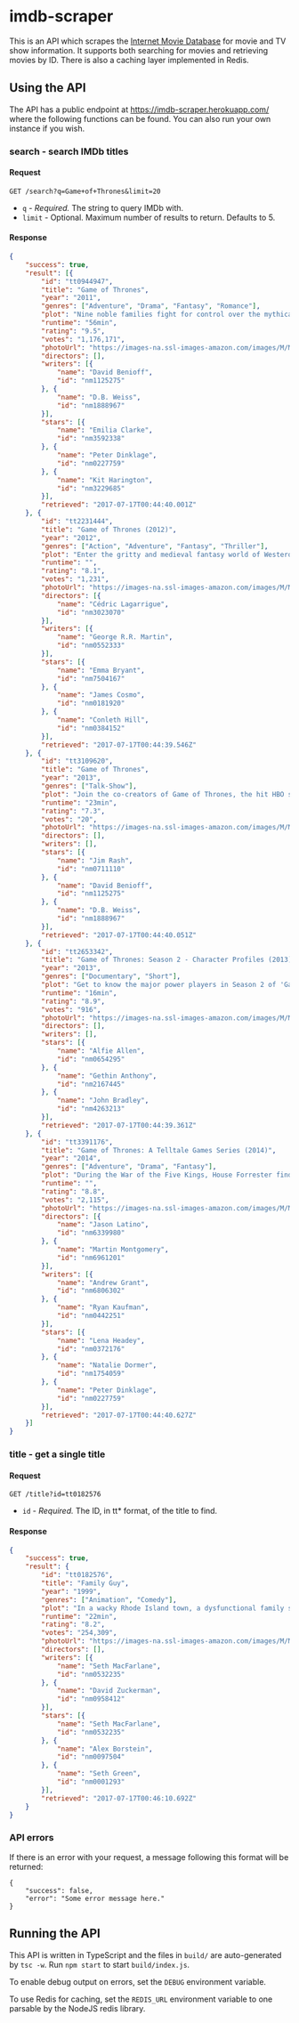 imdb-scraper
==========

This is an API which scrapes the [Internet Movie Database](http://www.imdb.com) for movie and TV show information. It supports both searching for movies and retrieving movies by ID. There is also a caching layer implemented in Redis.

## Using the API

The API has a public endpoint at https://imdb-scraper.herokuapp.com/ where the following functions can be found. You can also run your own instance if you wish.

### search - search IMDb titles

#### Request

```
GET /search?q=Game+of+Thrones&limit=20
```

* ```q``` - *Required.* The string to query IMDb with.
* ```limit``` - Optional. Maximum number of results to return. Defaults to 5.

#### Response

```json
{
    "success": true,
    "result": [{
        "id": "tt0944947",
        "title": "Game of Thrones",
        "year": "2011",
        "genres": ["Adventure", "Drama", "Fantasy", "Romance"],
        "plot": "Nine noble families fight for control over the mythical lands of Westeros, while a forgotten race returns after being dormant for thousands of years.",
        "runtime": "56min",
        "rating": "9.5",
        "votes": "1,176,171",
        "photoUrl": "https://images-na.ssl-images-amazon.com/images/M/MV5BMjE3NTQ1NDg1Ml5BMl5BanBnXkFtZTgwNzY2NDA0MjI@._V1_UX182_CR0,0,182,268_AL_.jpg",
        "directors": [],
        "writers": [{
            "name": "David Benioff",
            "id": "nm1125275"
        }, {
            "name": "D.B. Weiss",
            "id": "nm1888967"
        }],
        "stars": [{
            "name": "Emilia Clarke",
            "id": "nm3592338"
        }, {
            "name": "Peter Dinklage",
            "id": "nm0227759"
        }, {
            "name": "Kit Harington",
            "id": "nm3229685"
        }],
        "retrieved": "2017-07-17T00:44:40.001Z"
    }, {
        "id": "tt2231444",
        "title": "Game of Thrones (2012)",
        "year": "2012",
        "genres": ["Action", "Adventure", "Fantasy", "Thriller"],
        "plot": "Enter the gritty and medieval fantasy world of Westeros as players will forge alliances and wage battles as they play a pivotal role in the ongoing war for power of the Seven Kingdoms.",
        "runtime": "",
        "rating": "8.1",
        "votes": "1,231",
        "photoUrl": "https://images-na.ssl-images-amazon.com/images/M/MV5BMjE5NTk5NDg3OV5BMl5BanBnXkFtZTgwNDExNzg2MDE@._V1_UY268_CR4,0,182,268_AL_.jpg",
        "directors": [{
            "name": "Cédric Lagarrigue",
            "id": "nm3023070"
        }],
        "writers": [{
            "name": "George R.R. Martin",
            "id": "nm0552333"
        }],
        "stars": [{
            "name": "Emma Bryant",
            "id": "nm7504167"
        }, {
            "name": "James Cosmo",
            "id": "nm0181920"
        }, {
            "name": "Conleth Hill",
            "id": "nm0384152"
        }],
        "retrieved": "2017-07-17T00:44:39.546Z"
    }, {
        "id": "tt3109620",
        "title": "Game of Thrones",
        "year": "2013",
        "genres": ["Talk-Show"],
        "plot": "Join the co-creators of Game of Thrones, the hit HBO series based on the books by George R. R. Martin.",
        "runtime": "23min",
        "rating": "7.3",
        "votes": "20",
        "photoUrl": "https://images-na.ssl-images-amazon.com/images/M/MV5BMTc4NzYxNDg5M15BMl5BanBnXkFtZTgwMTM3NTEzMjE@._V1_UY268_CR87,0,182,268_AL_.jpg",
        "directors": [],
        "writers": [],
        "stars": [{
            "name": "Jim Rash",
            "id": "nm0711110"
        }, {
            "name": "David Benioff",
            "id": "nm1125275"
        }, {
            "name": "D.B. Weiss",
            "id": "nm1888967"
        }],
        "retrieved": "2017-07-17T00:44:40.051Z"
    }, {
        "id": "tt2653342",
        "title": "Game of Thrones: Season 2 - Character Profiles (2013)",
        "year": "2013",
        "genres": ["Documentary", "Short"],
        "plot": "Get to know the major power players in Season 2 of 'Game of Thrones' with these seven profiles, including Renly and Stannis Baratheon, Robb Stark, Theon Greyjoy and more.",
        "runtime": "16min",
        "rating": "8.9",
        "votes": "916",
        "photoUrl": "https://images-na.ssl-images-amazon.com/images/M/MV5BMTU1MzU2MDE4MV5BMl5BanBnXkFtZTgwNTc3NzA2MDE@._V1_UY268_CR87,0,182,268_AL_.jpg",
        "directors": [],
        "writers": [],
        "stars": [{
            "name": "Alfie Allen",
            "id": "nm0654295"
        }, {
            "name": "Gethin Anthony",
            "id": "nm2167445"
        }, {
            "name": "John Bradley",
            "id": "nm4263213"
        }],
        "retrieved": "2017-07-17T00:44:39.361Z"
    }, {
        "id": "tt3391176",
        "title": "Game of Thrones: A Telltale Games Series (2014)",
        "year": "2014",
        "genres": ["Adventure", "Drama", "Fantasy"],
        "plot": "During the War of the Five Kings, House Forrester finds themselves embroiled in a web of deceit and corruption.",
        "runtime": "",
        "rating": "8.8",
        "votes": "2,115",
        "photoUrl": "https://images-na.ssl-images-amazon.com/images/M/MV5BYmY5ZjFkOTMtMWYxYy00ZjllLTg5MWMtYTA0OTU3YTNkNmExXkEyXkFqcGdeQXVyMjA1MTA1NDQ@._V1_UY268_CR43,0,182,268_AL_.jpg",
        "directors": [{
            "name": "Jason Latino",
            "id": "nm6339980"
        }, {
            "name": "Martin Montgomery",
            "id": "nm6961201"
        }],
        "writers": [{
            "name": "Andrew Grant",
            "id": "nm6806302"
        }, {
            "name": "Ryan Kaufman",
            "id": "nm0442251"
        }],
        "stars": [{
            "name": "Lena Headey",
            "id": "nm0372176"
        }, {
            "name": "Natalie Dormer",
            "id": "nm1754059"
        }, {
            "name": "Peter Dinklage",
            "id": "nm0227759"
        }],
        "retrieved": "2017-07-17T00:44:40.627Z"
    }]
}
```

### title - get a single title

#### Request

```
GET /title?id=tt0182576
```

* ```id``` - *Required.* The ID, in tt\* format, of the title to find.

#### Response

```json
{
    "success": true,
    "result": {
        "id": "tt0182576",
        "title": "Family Guy",
        "year": "1999",
        "genres": ["Animation", "Comedy"],
        "plot": "In a wacky Rhode Island town, a dysfunctional family strive to cope with everyday life as they are thrown from one crazy scenario to another.",
        "runtime": "22min",
        "rating": "8.2",
        "votes": "254,309",
        "photoUrl": "https://images-na.ssl-images-amazon.com/images/M/MV5BNGRkMTllZTUtZTQyYi00NjVlLTlhZjEtODExNjQ4YjQ1Y2RjXkEyXkFqcGdeQXVyNTA4NzY1MzY@._V1_UY268_CR0,0,182,268_AL_.jpg",
        "directors": [],
        "writers": [{
            "name": "Seth MacFarlane",
            "id": "nm0532235"
        }, {
            "name": "David Zuckerman",
            "id": "nm0958412"
        }],
        "stars": [{
            "name": "Seth MacFarlane",
            "id": "nm0532235"
        }, {
            "name": "Alex Borstein",
            "id": "nm0097504"
        }, {
            "name": "Seth Green",
            "id": "nm0001293"
        }],
        "retrieved": "2017-07-17T00:46:10.692Z"
    }
}
```

### API errors

If there is an error with your request, a message following this format will be returned:

```
{
    "success": false,
    "error": "Some error message here."
}
```

## Running the API

This API is written in TypeScript and the files in ```build/``` are auto-generated by ```tsc -w```. Run ```npm start``` to start ```build/index.js```.

To enable debug output on errors, set the ```DEBUG``` environment variable.

To use Redis for caching, set the ```REDIS_URL``` environment variable to one parsable by the NodeJS redis library.